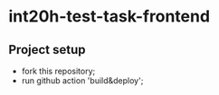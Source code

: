 # int20h-test-task-frontend

## Project setup

- fork this repository;
- run github action 'build&deploy';

